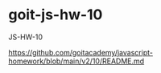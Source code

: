 # goit-js-hw-10

JS-HW-10

https://github.com/goitacademy/javascript-homework/blob/main/v2/10/README.md
